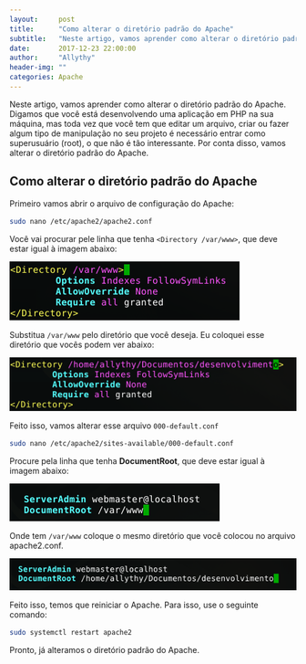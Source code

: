 ```yaml
---
layout:     post
title:      "Como alterar o diretório padrão do Apache"
subtitle:   "Neste artigo, vamos aprender como alterar o diretório padrão do Apache."
date:       2017-12-23 22:00:00
author:     "Allythy"
header-img: ""
categories: Apache
---
```


Neste artigo, vamos aprender como alterar o diretório padrão do Apache. Digamos que você está desenvolvendo uma aplicação em PHP na sua máquina, mas toda vez que você tem que editar um arquivo, criar ou fazer algum tipo de manipulação no seu projeto é necessário entrar como superusuário (root), o que não é tão interessante. Por conta disso, vamos alterar o diretório padrão do Apache.

## Como alterar o diretório padrão do Apache

Primeiro vamos abrir o arquivo de configuração do Apache:

```bash
sudo nano /etc/apache2/apache2.conf
```

Você vai procurar pele linha que tenha `<Directory /var/www>`, que deve estar igual à imagem abaixo:

![Arquivo de configuracao do apache2](img/apache1.png)

Substitua `/var/www` pelo diretório que você deseja. Eu coloquei esse diretório que vocês podem ver abaixo:

![Substitui o /var/www/ por /home/allythy/Documentos/desenvolvimento](img/apache2.png)

Feito isso, vamos alterar esse arquivo `000-default.conf`

```bash
sudo nano /etc/apache2/sites-available/000-default.conf
```

Procure pela linha que tenha __DocumentRoot__, que deve estar igual à imagem abaixo:

![Mostrando que a linha que tem o DocumentRoot é onde tem o caminho /var/www ](img/apache3.png)

Onde tem `/var/www` coloque o mesmo diretório que você colocou no arquivo apache2.conf.

![Substitui o /var/www/ por /home/allythy/Documentos/desenvolvimento ](img/apache4.png)

Feito isso, temos que reiniciar o Apache. Para isso, use o seguinte comando:

```bash
sudo systemctl restart apache2
```

Pronto, já alteramos o diretório padrão do Apache.
